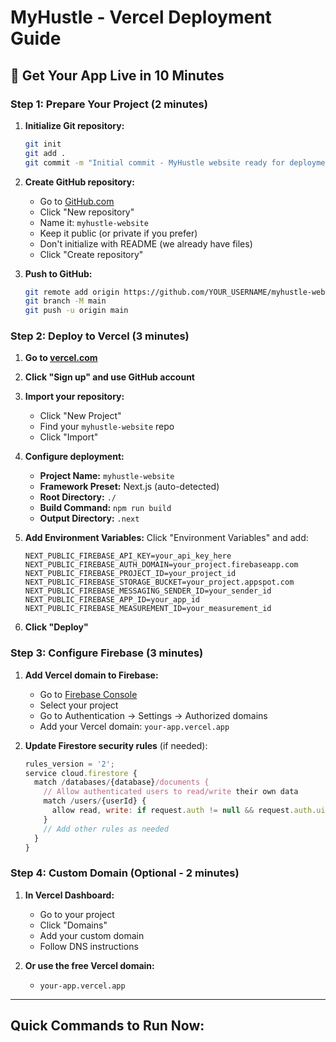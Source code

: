 # MyHustle - Vercel Deployment Guide
## 🚀 Get Your App Live in 10 Minutes

### **Step 1: Prepare Your Project (2 minutes)**

1. **Initialize Git repository:**
   ```bash
   git init
   git add .
   git commit -m "Initial commit - MyHustle website ready for deployment"
   ```

2. **Create GitHub repository:**
   - Go to [GitHub.com](https://github.com)
   - Click "New repository"
   - Name it: `myhustle-website`
   - Keep it public (or private if you prefer)
   - Don't initialize with README (we already have files)
   - Click "Create repository"

3. **Push to GitHub:**
   ```bash
   git remote add origin https://github.com/YOUR_USERNAME/myhustle-website.git
   git branch -M main
   git push -u origin main
   ```

### **Step 2: Deploy to Vercel (3 minutes)**

1. **Go to [vercel.com](https://vercel.com)**
2. **Click "Sign up" and use GitHub account**
3. **Import your repository:**
   - Click "New Project"
   - Find your `myhustle-website` repo
   - Click "Import"

4. **Configure deployment:**
   - **Project Name:** `myhustle-website`
   - **Framework Preset:** Next.js (auto-detected)
   - **Root Directory:** `./`
   - **Build Command:** `npm run build`
   - **Output Directory:** `.next`

5. **Add Environment Variables:**
   Click "Environment Variables" and add:
   ```
   NEXT_PUBLIC_FIREBASE_API_KEY=your_api_key_here
   NEXT_PUBLIC_FIREBASE_AUTH_DOMAIN=your_project.firebaseapp.com
   NEXT_PUBLIC_FIREBASE_PROJECT_ID=your_project_id
   NEXT_PUBLIC_FIREBASE_STORAGE_BUCKET=your_project.appspot.com
   NEXT_PUBLIC_FIREBASE_MESSAGING_SENDER_ID=your_sender_id
   NEXT_PUBLIC_FIREBASE_APP_ID=your_app_id
   NEXT_PUBLIC_FIREBASE_MEASUREMENT_ID=your_measurement_id
   ```

6. **Click "Deploy"**

### **Step 3: Configure Firebase (3 minutes)**

1. **Add Vercel domain to Firebase:**
   - Go to [Firebase Console](https://console.firebase.google.com)
   - Select your project
   - Go to Authentication → Settings → Authorized domains
   - Add your Vercel domain: `your-app.vercel.app`

2. **Update Firestore security rules** (if needed):
   ```javascript
   rules_version = '2';
   service cloud.firestore {
     match /databases/{database}/documents {
       // Allow authenticated users to read/write their own data
       match /users/{userId} {
         allow read, write: if request.auth != null && request.auth.uid == userId;
       }
       // Add other rules as needed
     }
   }
   ```

### **Step 4: Custom Domain (Optional - 2 minutes)**

1. **In Vercel Dashboard:**
   - Go to your project
   - Click "Domains"
   - Add your custom domain
   - Follow DNS instructions

2. **Or use the free Vercel domain:**
   - `your-app.vercel.app`

---

## **Quick Commands to Run Now:**
